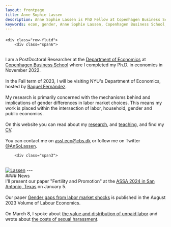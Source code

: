 ```yaml
---
layout: frontpage
title: Anne Sophie Lassen
description: Anne Sophie Lassen is PhD Fellow at Copenhagen Business School.
keywords: econ, gender, Anne Sophie Lassen, Copenhagen Business School, Economics
---
```


<div class="container">
<h4></h4>

    <div class="row-fluid">
        <div class="span6">
<br/>
I am a PostDoctoral Researcher at the <a href="https://www.cbs.dk/en/research/departments-and-centres/department-of-economics/">Department of Economics</a> at <a href="https://www.cbs.dk/en/">Copenhagen Business School</a> where I completed my Ph.D. in economics in November 2022.<br/>
<br>
In the Fall term of 2023, I will be visiting NYU's Department of Economics, hosted by <a href="https://sites.google.com/site/raquelfernandezsite/home">Raquel Fernández</a>. <br/><br>
My research is primarily concerned with the mechanisms behind and implications of gender differences in labor market choices. 
This means my work is placed within the intersection of labor, household, gender and public economics. <br/>
<br>
On this website  you can read about my <a href="https://annesophielassen.github.io/pages/research.html"> research</a>, and <a href="https://annesophielassen.github.io/pages/dissemination.html"> teaching,</a> and find my <a href="https://annesophielassen.github.io/assets/CV.pdf"> CV</a>. 
<br>
<br>
You can contact me on <a href="mailto:assl.eco@cbs.dk">assl.eco@cbs.dk</a> or follow me on Twitter <a href="https://twitter.com/AnSoLassen" target="_blank">@AnSoLassen</a>.<br/>
        </div>

        <div class="span3">
<br>
        <a href="../assets/headshot_grey.jpg">
            <img src="../assets/headshot_grey.jpg"
                  title="AnneSophieLassen" alt="Lassen"/></a>
        </div>
    </div>
</div>
---
<br>
#### News
<br>
I'll present our paper "Fertility and Promotion" at the <a href="https://www.aeaweb.org/conference/"> ASSA 2024 in San Antonio, Texas</a> on January 5. 
<br>
<br>
Our paper <a href="https://www.sciencedirect.com/science/article/pii/S0927537123000696">Gender gaps from labor market shocks</a> is published in the August 2023 Volume of Labour Economics. 
<br>
<br>
On March 8, I spoke about <a href="https://www.hk.dk/aktuelt/nyheder/2023/02/23/8-marts-om-kvinders-oekonomi-og-usynlige-opgaver">the value and distribution of unpaid labor</a> and wrote about <a href="https://www.information.dk/moti/2023/03/seksuel-chikane-fastholde-koensopdelt-arbejdsmarked?lst_cntrb">the costs of sexual harassment</a>. 





